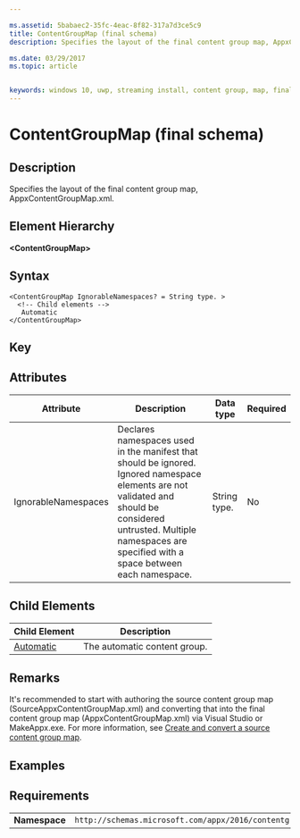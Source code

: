 ```yaml
---

ms.assetid: 5babaec2-35fc-4eac-8f82-317a7d3ce5c9
title: ContentGroupMap (final schema)
description: Specifies the layout of the final content group map, AppxContentGroupMap.xml.

ms.date: 03/29/2017
ms.topic: article


keywords: windows 10, uwp, streaming install, content group, map, final content group, automatic content group
---
```


# ContentGroupMap (final schema)

## Description
Specifies the layout of the final content group map, AppxContentGroupMap.xml.

## Element Hierarchy
<b>&lt;ContentGroupMap&gt;</b>

## Syntax
```syntax
<ContentGroupMap IgnorableNamespaces? = String type. >
  <!-- Child elements -->
   Automatic
</ContentGroupMap>
```

## Key

## Attributes

| Attribute | Description | Data type | Required |
|-----------|-------------|-----------|----------|
| IgnorableNamespaces | Declares namespaces used in the manifest that should be ignored. Ignored namespace elements are not validated and should be considered untrusted. Multiple namespaces are specified with a space between each namespace. | String type. | No |

## Child Elements

| Child Element | Description |
|---------------|-------------|
| [Automatic](element-final-automatic.md) | The automatic content group. |

## Remarks
It's recommended to start with authoring the source content group map (SourceAppxContentGroupMap.xml) and converting that into the final content group map (AppxContentGroupMap.xml) via Visual Studio or MakeAppx.exe. For more information, see [Create and convert a source content group map](/windows/uwp/packaging/create-cgm).

## Examples

## Requirements
|          |         |
|----------|--------------|
| **Namespace** | `http://schemas.microsoft.com/appx/2016/contentgroupmap` |
